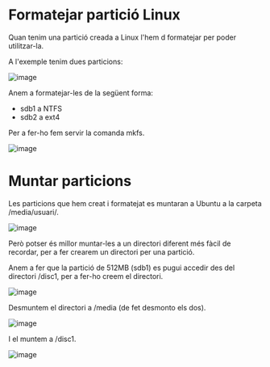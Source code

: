 # Formatejar partició Linux

Quan tenim una partició creada a Linux l'hem d formatejar per poder utilitzar-la.

A l'exemple tenim dues particions:

![image](https://github.com/XaSaFa/MP04/assets/110727546/478c5d07-15e2-4d16-9485-d8e81fcafdb5)

Anem a formatejar-les de la següent forma:
- sdb1 a NTFS
- sdb2 a ext4

Per a fer-ho fem servir la comanda mkfs.

![image](https://github.com/XaSaFa/MP04/assets/110727546/0f126563-7507-40af-a843-c83be8e42d6c)

# Muntar particions

Les particions que hem creat i formatejat es muntaran a Ubuntu a la carpeta /media/usuari/.

![image](https://github.com/XaSaFa/MP04/assets/110727546/669a76db-2b20-4595-8377-9ec675bc5556)

Però potser és millor muntar-les a un directori diferent més fàcil de recordar, per a fer crearem un directori per una partició.

Anem a fer que la partició de 512MB (sdb1) es pugui accedir des del directori /disc1, per a fer-ho creem el directori.

![image](https://github.com/XaSaFa/MP04/assets/110727546/b5e09d44-3705-41e8-b6fb-dc15714fcd2f)

Desmuntem el directori a /media (de fet desmonto els dos).

![image](https://github.com/XaSaFa/MP04/assets/110727546/b9a6e412-f54c-42cd-9282-75f658c3e4e5)

I el muntem a /disc1.

![image](https://github.com/XaSaFa/MP04/assets/110727546/acfb3bd2-df1f-49cf-8533-9081c5f3311b)



